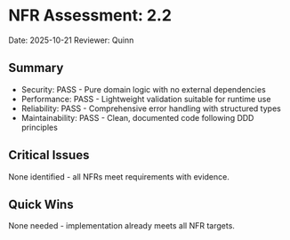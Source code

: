 # NFR Assessment: 2.2

Date: 2025-10-21
Reviewer: Quinn

## Summary

- Security: PASS - Pure domain logic with no external dependencies
- Performance: PASS - Lightweight validation suitable for runtime use
- Reliability: PASS - Comprehensive error handling with structured types
- Maintainability: PASS - Clean, documented code following DDD principles

## Critical Issues

None identified - all NFRs meet requirements with evidence.

## Quick Wins

None needed - implementation already meets all NFR targets.
